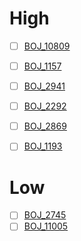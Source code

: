 # High
- [ ] [BOJ_10809](https://www.acmicpc.net/problem/10809)
- [ ] [BOJ_1157](https://www.acmicpc.net/problem/1157)
- [ ] [BOJ_2941](https://www.acmicpc.net/problem/2941)
- [ ] [BOJ_2292](https://www.acmicpc.net/problem/2292)
- [ ] [BOJ_2869](https://www.acmicpc.net/problem/2869)
- [ ] [BOJ_1193](https://www.acmicpc.net/problem/1193)


# Low
- [ ] [BOJ_2745](https://www.acmicpc.net/problem/2745)
- [ ] [BOJ_11005](https://www.acmicpc.net/problem/11005)
